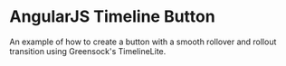 AngularJS Timeline Button
=============================

An example of how to create a button with a smooth rollover and rollout transition using Greensock's TimelineLite.
